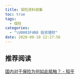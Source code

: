```yaml
---
title: 保险资料收集
toc: true
tags:
  - 保险
categories:
  - "\U0001F4B0 投资理财"
date: 2020-09-10 12:27:56
---
```

## 推荐阅读

[国内对于保险为何如此抵触？ - 知乎](https://www.zhihu.com/question/58605364)